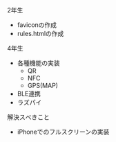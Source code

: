 2年生
- faviconの作成
- rules.htmlの作成

4年生
- 各種機能の実装
    - QR
    - NFC
    - GPS(MAP)
- BLE連携
- ラズパイ

解決スべきこと
- iPhoneでのフルスクリーンの実装